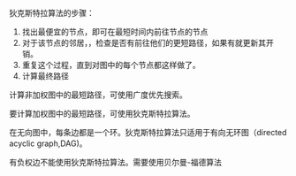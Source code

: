 狄克斯特拉算法的步骤：
1. 找出最便宜的节点，即可在最短时间内前往节点的节点
2. 对于该节点的邻居，，检查是否有前往他们的更短路径，如果有就更新其开销。
3. 重复这个过程，直到对图中的每个节点都这样做了。
4. 计算最终路径


计算非加权图中的最短路径，可使用广度优先搜索。

要计算加权图中的最短路径，可使用狄克斯特拉算法。

在无向图中，每条边都是一个环。狄克斯特拉算法只适用于有向无环图（directed acyclic graph,DAG)。

有负权边不能使用狄克斯特拉算法。需要使用贝尔曼-福德算法
